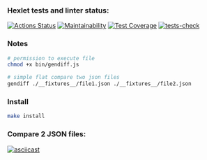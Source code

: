 ### Hexlet tests and linter status:
[![Actions Status](https://github.com/kasapvictor/frontend-project-lvl2/workflows/hexlet-check/badge.svg)](https://github.com/kasapvictor/frontend-project-lvl2/actions)
[![Maintainability](https://api.codeclimate.com/v1/badges/b31b5b025848e6e319f2/maintainability)](https://codeclimate.com/github/kasapvictor/frontend-project-lvl2/maintainability)
[![Test Coverage](https://api.codeclimate.com/v1/badges/a99a88d28ad37a79dbf6/test_coverage)](https://codeclimate.com/github/codeclimate/codeclimate/test_coverage)
[![tests-check](https://github.com/kasapvictor/frontend-project-lvl2/actions/workflows/tests-check.yml/badge.svg)](https://github.com/kasapvictor/frontend-project-lvl2/actions/workflows/tests-check.yml)

### Notes

```bash
# permission to execute file
chmod +x bin/gendiff.js 
 ```

```bash 
# simple flat compare two json files
gendiff ./__fixtures__/file1.json ./__fixtures__/file2.json
```

### Install
```bash
make install
```

### Compare 2 JSON files:
[![asciicast](https://asciinema.org/a/S3VztScAm5iOmEiFrqLYMxaA2.svg)](https://asciinema.org/a/S3VztScAm5iOmEiFrqLYMxaA2)

